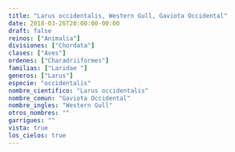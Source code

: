 ```yaml
---
title: "Larus occidentalis, Western Gull, Gaviota Occidental"
date: 2018-03-26T20:00:00-00:00
draft: false
reinos: ["Animalia"]
divisiones: ["Chordata"]
clases: ["Aves"]
ordenes: ["Charadriiformes"]
familias: ["Laridae "]
generos: ["Larus"]
especie: "occidentalis"
nombre_cientifico: "Larus occidentalis"
nombre_comun: "Gaviota Occidental"
nombre_ingles: "Western Gull"
otros_nombres: ""
garrigues: ""
vista: true
los_cielos: true
---
```

